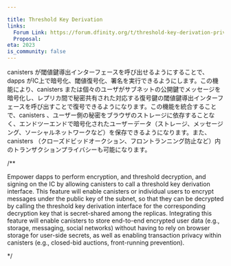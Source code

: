 ```yaml
---

title: Threshold Key Derivation
links:
  Forum Link: https://forum.dfinity.org/t/threshold-key-derivation-privacy-on-the-ic/16560
  Proposal: 
eta: 2023
is_community: false
---
```

canisters が閾値鍵導出インターフェースを呼び出せるようにすることで、dapps がIC上で暗号化、閾値復号化、署名を実行できるようにします。この機能により、canisters または個々のユーザがサブネットの公開鍵でメッセージを暗号化し、レプリカ間で秘密共有された対応する復号鍵の閾値鍵導出インターフェースを呼び出すことで復号できるようになります。この機能を統合することで、canisters 、ユーザー側の秘密をブラウザのストレージに依存することなく、エンドツーエンドで暗号化されたユーザーデータ（ストレージ、メッセージング、ソーシャルネットワークなど）を保存できるようになります。また、canisters （クローズドビッドオークション、フロントランニング防止など）内のトランザクションプライバシーも可能になります。

/**


Empower dapps to perform encryption, and threshold decryption, and signing on the IC by allowing canisters to call a threshold key derivation interface. This feature will enable canisters or individual users to encrypt messages under the public key of the subnet, so that they can be decrypted by calling  the threshold key derivation interface for the corresponding decryption key that is secret-shared among the replicas. Integrating this feature will enable canisters to store end-to-end encrypted user data (e.g., storage, messaging, social networks) without having to rely on browser storage for user-side secrets, as well as enabling transaction privacy within canisters (e.g., closed-bid auctions, front-running prevention).

*/